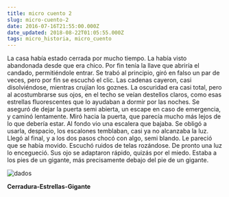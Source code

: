 ```yaml
---
title: micro cuento 2
slug: micro-cuento-2
date: 2016-07-16T21:55:00.000Z
date_updated: 2018-08-22T01:05:55.000Z
tags: micro_historia, micro_cuento
---
```


La casa había estado cerrada por mucho tiempo. La había visto abandonada desde que era chico. Por fin tenía la llave que abriría el candado, permitiéndole entrar. Se trabó al principio, giró en falso un par de veces, pero por fin se escuchó el clic. Las cadenas cayeron, casi disolviéndose, mientras crujían los goznes. La oscuridad era casi total, pero al acostumbrarse sus ojos, en el techo se veían destellos claros, como esas estrellas fluorescentes que lo ayudaban a dormir por las noches. Se aseguró de dejar la puerta semi abierta, un escape en caso de emergencia, y caminó lentamente. Miró hacia la puerta, que parecía mucho más lejos de lo que debería estar. Al fondo vio una escalera que bajaba. Se obligó a usarla, despacio, los escalones temblaban, casi ya no alcanzaba la luz. Llegó al final, y a los dos pasos chocó con algo, semi blando. Le pareció que se había movido. Escuchó ruidos de telas rozándose. De pronto una luz lo encegueció. Sus ojo se adaptaron rápido, quizás por el miedo. Estaba a los pies de un gigante, más precisamente debajo del pie de un gigante.

![dados](/assets/images/2016/07/dados-01.jpg)

**Cerradura-Estrellas-Gigante**
